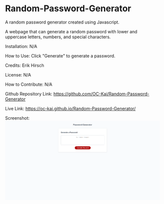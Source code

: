 # Random-Password-Generator
A random password generator created using Javascript.

A webpage that can generate a random password with lower and uppercase letters, numbers, and special characters.

Installation: N/A

How to Use: Click "Generate" to generate a password.

Credits: Erik Hirsch

License: N/A

How to Contribute: N/A

Github Repository Link: https://github.com/OC-Kai/Random-Password-Generator

Live Link: https://oc-kai.github.io/Random-Password-Generator/

Screenshot: ![screenshot](./assets/images/screenshot.png?raw=true)